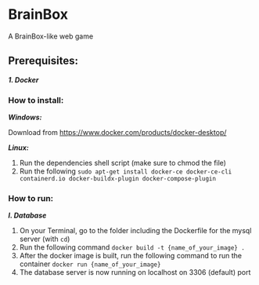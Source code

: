 # BrainBox
A BrainBox-like web game

## Prerequisites:

***1. Docker***





### How to install:

***Windows:***

Download from https://www.docker.com/products/docker-desktop/

***Linux:***

1. Run the dependencies shell script (make sure to chmod the file)
2. Run the following `sudo apt-get install docker-ce docker-ce-cli containerd.io docker-buildx-plugin docker-compose-plugin`




### How to run:

***I. Database***
  1. On your Terminal, go to the folder including the Dockerfile for the mysql server (with `cd`)
  2. Run the following command `docker build -t {name_of_your_image} .`
  3. After the docker image is built, run the following command to run the container `docker run {name_of_your_image}`
  4. The database server is now running on localhost on 3306 (default) port




